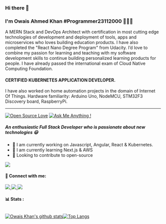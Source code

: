 ### Hi there 👋

### I'm Owais Ahmed Khan #Programmer23112000 👨🏻‍💻
A MERN Stack and DevOps Architect with certification in most cutting edge technologies of development and deployment of tools, apps and microservices who loves building education products. I have also completed the "React Nano Degree Program" from Udacity. I’d love to combine my passion for learning and teaching with my software development skills to continue building personalized learning products for people. I have already passed the international exam of Cloud Native Computing Foundation.

#### CERTIFIED KUBERNETES APPLICATION DEVELOPER.

I have also worked on home automation projects in the domain of Internet Of Things.
Hardware familiarity: Arduino Uno, NodeMCU, STM32F3 Discovery board, RaspberryPi.
<hr style="height: 1px;">

[![Open Source Love](https://badges.frapsoft.com/os/v2/open-source-150x25.png?v=103)](https://github.com/Owaisk23)
[![Ask Me Anything !](https://img.shields.io/badge/Ask%20me-anything-1abc9c.svg)](https://github.com/Owaisk23)



##### An enthusiastic Full Stack Developer who is passionate about new technologies 😃

- 🔭 I am currently working on Javascript, Angular, React & Kubernetes.
- 🌱 I am currently learning Next.js & AWS
- 💫 Looking to contribute to open-source


<a href="https://github.com/antonkomarev/github-profile-views-counter">
    <img src="https://komarev.com/ghpvc/?username=Owaisk23">
</a>


#### 🤝 Connect with me:

<a href="https://www.linkedin.com/in/owais-ahmed-khan-7597081a9/">
<img src="https://img.shields.io/badge/linkedin%20-%230077B5.svg?&style=for-the-badge&logo=linkedin&logoColor=white"/>
</a>
<a href="https://twitter.com/OwaisAh70338850">
<img src="https://img.shields.io/badge/Twitter%20-%231DA1F2.svg?&style=for-the-badge&logo=Twitter&logoColor=white"/>
</a>
<a href="mailto:o.owaisk23@gmail.com">
<img src="https://img.shields.io/badge/gmail-D14836.svg?&style=for-the-badge&logo=gmail&logoColor=white"/> 
</a>

<br />

#### 📊 Stats :

<div style="display: flex;">

[![Owais Khan's github stats](https://github-readme-stats.vercel.app/api?username=Owaisk23&show_icons=true&theme=radical)](https://github.com/anuraghazra/github-readme-stats)


[![Top Langs](https://github-readme-stats.vercel.app/api/top-langs/?username=Owaisk23&layout=compact&theme=radical)](https://github.com/anuraghazra/github-readme-stats)
</div>

